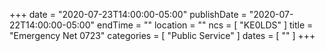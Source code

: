 +++
date = "2020-07-23T14:00:00-05:00"
publishDate = "2020-07-22T14:00:00-05:00"
endTime = ""
location = ""
ncs = [ "KE0LDS" ]
title = "Emergency Net 0723"
categories = [ "Public Service" ]
dates = [ "" ]
+++

